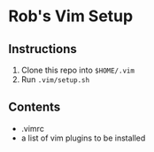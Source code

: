 # Rob's Vim Setup

## Instructions

1. Clone this repo into `$HOME/.vim`
2. Run `.vim/setup.sh`

## Contents

- .vimrc
- a list of vim plugins to be installed
